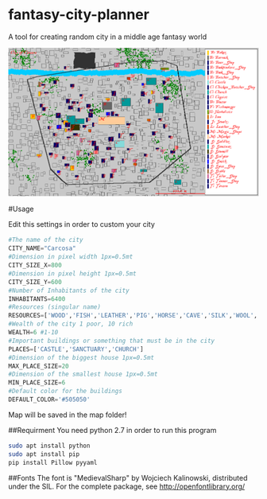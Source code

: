 # fantasy-city-planner
A tool for creating random city in a middle age fantasy world


![alt text](https://raw.githubusercontent.com/DangerBlack/fantasy-city-planner/master/map/mappa_5.png "An example of what can be done with fcp")


#Usage

Edit this settings in order to custom your city
```python
#The name of the city
CITY_NAME="Carcosa"
#Dimension in pixel width 1px=0.5mt
CITY_SIZE_X=800
#Dimension in pixel height 1px=0.5mt
CITY_SIZE_Y=600
#Number of Inhabitants of the city
INHABITANTS=6400
#Resources (singular name)
RESOURCES=['WOOD','FISH','LEATHER','PIG','HORSE','CAVE','SILK','WOOL','WALL','RIVERX','RIVERY']
#Wealth of the city 1 poor, 10 rich
WEALTH=6 #1-10
#Important buildings or something that must be in the city
PLACES=['CASTLE','SANCTUARY','CHURCH']
#Dimension of the biggest house 1px=0.5mt
MAX_PLACE_SIZE=20
#Dimension of the smallest house 1px=0.5mt
MIN_PLACE_SIZE=6
#Default color for the buildings
DEFAULT_COLOR='#505050'
```

Map will be saved in the map folder!


##Requirment
You need python 2.7 in order to run this program
```bash
sudo apt install python
sudo apt install pip
pip install Pillow pyyaml
```


##Fonts
The font is "MedievalSharp" by Wojciech Kalinowski, distributed under the SIL.
For the complete package, see http://openfontlibrary.org/

